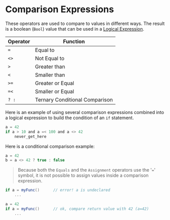 # Comparison Expressions

These operators are used to compare to values in different ways. The result is a boolean (`Bool`) value that can be used in a [Logical Expression](logical.md).

| Operator | Function
|-------|------
| `=` | Equal to
| `<>` | Not Equal to
| `>` | Greater than
| `<` | Smaller than
| `>=` | Greater or Equal
| `=<` | Smaller or Equal
| `? :` | Ternary Conditional Comparison

Here is an example of using several comparison expressions combined into a logical expression to build the condition of an `if` statement.

```C#
a = 42
if a > 10 and a =< 100 and a <> 42
    never_get_here
```

Here is a conditional comparison example:

```C#
a = 42
b = a <> 42 ? true : false
```

> Because both the `Equals` and the `Assignment` operators use the '`=`' symbol, it is not possible to assign values inside a comparison expression.

```C#
if a = myFunc()      // error! a is undeclared
    ...

a = 42
if a = myFunc()      // ok, compare return value with 42 (a=42)
    ...
```
